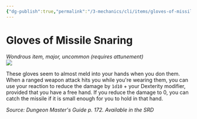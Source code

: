 ```yaml
---
{"dg-publish":true,"permalink":"/3-mechanics/cli/items/gloves-of-missile-snaring/","tags":["ttrpg-cli/compendium/src/5e/dmg","ttrpg-cli/item/attunement/required","ttrpg-cli/item/rarity/uncommon","ttrpg-cli/item/tier/major"]}
---
```


# Gloves of Missile Snaring
*Wondrous item, major, uncommon (requires attunement)*  
![](3-Mechanics/CLI/items/img/gloves-of-missile-snaring.webp#right)


These gloves seem to almost meld into your hands when you don them. When a ranged weapon attack hits you while you're wearing them, you can use your reaction to reduce the damage by `1d10` + your Dexterity modifier, provided that you have a free hand. If you reduce the damage to 0, you can catch the missile if it is small enough for you to hold in that hand.

*Source: Dungeon Master's Guide p. 172. Available in the <span title='Systems Reference Document (5.1)'>SRD</span>*